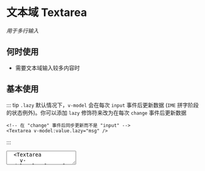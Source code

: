 # 文本域 Textarea

<GlobalElement />

*用于多行输入*

## 何时使用

- 需要文本域输入较多内容时

<script setup lang="ts">
import { ref, watchEffect } from 'vue'
const value = ref('')
const lazyValue = ref('')
watchEffect(() => {
  console.log('value', value.value)
})
watchEffect(() => {
  console.log('lazyValue', lazyValue.value)
})
function onChange(e: Event) {
  console.log('change', e)
}
function onEnter(e: KeyboardEvent) {
  console.log('enter', e)
}
</script>

## 基本使用

::: tip `.lazy`
默认情况下，`v-model` 会在每次 `input` 事件后更新数据 (`IME` 拼字阶段的状态例外)。你可以添加 `lazy` 修饰符来改为在每次 `change` 事件后更新数据

```vue
<!-- 在 "change" 事件后同步更新而不是 "input" -->
<Textarea v-model:value.lazy="msg" />
```

:::

<Space vertical :width="360">
  <Textarea v-model:value="value" placeholder="Basic usage rows 2" :rows="2" @change="onChange" @enter="onEnter" />
  <Textarea
    v-model:value.lazy="lazyValue"
    placeholder="Lazy usage rows 2"
    :rows="2"
    @change="onChange"
    @enter="onEnter"
  />
</Space>

::: details Show Code

```vue
<script setup lang="ts">
import { ref, watchEffect } from 'vue'
const value = ref('')
const lazyValue = ref('')
watchEffect(() => {
  console.log('value', value.value)
})
watchEffect(() => {
  console.log('lazyValue', lazyValue.value)
})
function onChange (e: Event) {
  console.log('change', e)
}
function onEnter (e: KeyboardEvent) {
  console.log('enter', e)
}
</script>
<template>
  <Space vertical :width="360">
    <Textarea v-model:value="value" placeholder="Basic usage rows 2" :rows="2" @change="onChange" @enter="onEnter" />
    <Textarea
      v-model:value.lazy="lazyValue"
      placeholder="Lazy usage rows 2"
      :rows="2"
      @change="onChange"
      @enter="onEnter"
    />
  </Space>
</template>
```

:::

## 适应文本高度的文本域

<Textarea
  :width="360"
  v-model:value="value"
  placeholder="Autosize height based on content lines"
  auto-size
/>

::: details Show Code

```vue
<script setup lang="ts">
import { ref } from 'vue'
const value = ref('')
watchEffect(() => {
  console.log('value', value.value)
})
</script>
<template>
  <Textarea
    :width="360"
    v-model:value="value"
    placeholder="Autosize height based on content lines"
    auto-size
  />
</template>
```

:::

## 自定义行数

<Textarea
  :width="360"
  v-model:value="value"
  placeholder="Autosize height with minimum and maximum number of lines"
  :auto-size="{ minRows: 2, maxRows: 5 }"
/>

::: details Show Code

```vue
<script setup lang="ts">
import { ref } from 'vue'
const value = ref('')
watchEffect(() => {
  console.log('value', value.value)
})
</script>
<template>
  <Textarea
    :width="360"
    v-model:value="value"
    placeholder="Autosize height with minimum and maximum number of lines"
    :auto-size="{ minRows: 2, maxRows: 5 }"
  />
</template>
```

:::

## 带清除图标

<Textarea :width="360" v-model:value="value" placeholder="textarea with clear icon" allow-clear />

::: details Show Code

```vue
<script setup lang="ts">
import { ref } from 'vue'
const value = ref('')
watchEffect(() => {
  console.log('value', value.value)
})
</script>
<template>
  <Textarea :width="360" v-model:value="value" placeholder="textarea with clear icon" allow-clear />
</template>
```

:::

## 带数字提示

<Textarea :width="360" v-model:value="value" placeholder="textarea with show count" show-count :maxlength="10" />

::: details Show Code

```vue
<script setup lang="ts">
import { ref } from 'vue'
const value = ref('')
watchEffect(() => {
  console.log('value', value.value)
})
</script>
<template>
  <Textarea :width="360" v-model:value="value" placeholder="textarea with show count" show-count :maxlength="10" />
</template>
```

:::

## 禁用

<Textarea :width="360" v-model:value="value" placeholder="disabled textarea" disabled />

::: details Show Code

```vue
<script setup lang="ts">
import { ref } from 'vue'
const value = ref('')
</script>
<template>
  <Textarea :width="360" v-model:value="value" placeholder="disabled textarea" disabled />
</template>
```

:::

## APIs

### Textarea

参数 | 说明 | 类型 | 默认值
:-- | :-- | :-- | :--
width | 文本域宽度，单位 `px` | string &#124; number | '100%'
allowClear | 可以点击清除图标删除内容 | boolean | false
autoSize | 自适应内容高度 | boolean &#124; {minRows\?: number, maxRows?: number} | false
disabled | 是否禁用 | boolean | false
placeholder | 文本域输入的占位符 | string | undefined
maxlength | 文字最大长度 | number | undefined
showCount | 是否展示字数 | boolean | false
value <Tag color="cyan">v-model</Tag> | 文本域内容 | string | undefined

## Events

名称 | 说明 | 类型
:-- | :-- | :--
change | 文本域内容变化时的回调 | (e: Event) => void
enter | 按下回车的回调 | (e: Event) => void
compositionstart | 使用文本合成系统即输入法编辑器开始新的输入时的回调 | (e: CompositionEvent) => void
compositionend | 当文本段落的组成完成或取消时触发的回调 | (e: CompositionEvent) => void
